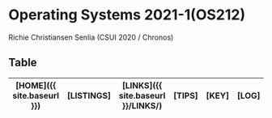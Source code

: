 
# Operating Systems 2021-1(OS212)
Richie Christiansen Senlia (CSUI 2020 / Chronos)

## Table
|[HOME]({{ site.baseurl }})|[LISTINGS]|[LINKS]({{ site.baseurl }}/LINKS/)|[TIPS]|[KEY]|[LOG]|[GITHUB](https://github.com/rcsenlia/os212/)|
|---|---|----|----|---|---|---|
